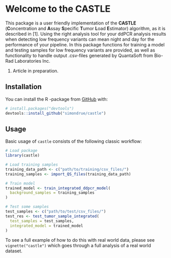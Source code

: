 
<!-- README.md is generated from README.Rmd. Please edit that file -->

# Welcome to the CASTLE

<!-- badges: start -->
<!-- badges: end -->

This package is a user friendly implementation of the **CASTLE**
(**C**oncentration and **A**ssay **S**pecific **T**umor **L**oad
**E**stimator) algorithm, as it is described in \[1\]. Using the right
analysis tool for your ddPCR analysis results when detecting low
frequency variants can mean night and day for the performance of your
pipeline. In this package functions for training a model and testing
samples for low frequency variants are provided, as well as
functionality to handle output .csv-files generated by QuantaSoft from
Bio-Rad Laboratories Inc. 

1.  Article in preparation.

## Installation

You can install the R -package from
[GitHub](https://github.com/simondrue/castle/) with:

``` r
# install.packages("devtools")
devtools::install_github("simondrue/castle")
```

## Usage

Basic usage of `castle` consists of the following classic workflow:

``` r
# Load package
library(castle)

# Load training samples
training_data_path <- c("path/to/training/csv_files/")
training_samples <- import_QS_files(training_data_path)

# Train model
trained_model <- train_integrated_ddpcr_model(
  background_samples = training_samples
)

# Test some samples
test_samples <- c("path/to/test/csv_files/")
test_res <- test_tumor_sample_integrated(
  test_samples = test_samples,
  integrated_model = trained_model
)
```

To see a full example of how to do this with real world data, please see
`vignette("castle")` which goes through a full analysis of a real world
dataset.
